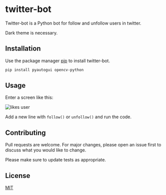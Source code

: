 # twitter-bot

Twitter-bot is a Python bot for follow and unfollow users in twitter.

Dark theme is necessary.

## Installation

Use the package manager [pip](https://pip.pypa.io/en/stable/) to install twitter-bot.

```bash
pip install pyautogui opencv-python
```

## Usage

Enter a screen like this: 

![likes user](https://i.imgur.com/uH0COFl.png)

Add a new line with `follow()` or `unfollow()` and run the code.

## Contributing
Pull requests are welcome. For major changes, please open an issue first to discuss what you would like to change.

Please make sure to update tests as appropriate.

## License
[MIT](https://choosealicense.com/licenses/mit/)